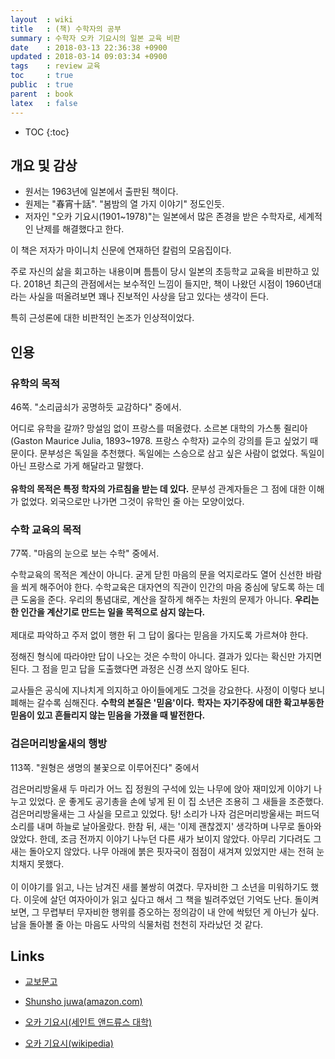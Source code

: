```yaml
---
layout  : wiki
title   : (책) 수학자의 공부
summary : 수학자 오카 기요시의 일본 교육 비판
date    : 2018-03-13 22:36:38 +0900
updated : 2018-03-14 09:03:34 +0900
tags    : review 교육
toc     : true
public  : true
parent  : book
latex   : false
---
```

* TOC
{:toc}

## 개요 및 감상

* 원서는 1963년에 일본에서 출판된 책이다.
* 원제는 "春宵十話". "봄밤의 열 가지 이야기" 정도인듯.
* 저자인 "오카 기요시(1901~1978)"는 일본에서 많은 존경을 받은 수학자로, 세계적인 난제를 해결했다고 한다.

이 책은 저자가 마이니치 신문에 연재하던 칼럼의 모음집이다.

주로 자신의 삶을 회고하는 내용이며 틈틈이 당시 일본의 초등학교 교육을 비판하고 있다.
2018년 최근의 관점에서는 보수적인 느낌이 들지만,
책이 나왔던 시점이 1960년대라는 사실을 떠올려보면 꽤나 진보적인 사상을 담고 있다는 생각이 든다.

특히 근성론에 대한 비판적인 논조가 인상적이었다.

## 인용

### 유학의 목적

46쪽. "소리굽쇠가 공명하듯 교감하다" 중에서.

>
어디로 유학을 갈까? 망설임 없이 프랑스를 떠올렸다.
소르본 대학의 가스통 쥘리아(Gaston Maurice Julia, 1893~1978. 프랑스 수학자) 교수의 강의를 듣고 싶었기 때문이다.
문부성은 독일을 추천했다.
독일에는 스승으로 삼고 싶은 사람이 없었다.
독일이 아닌 프랑스로 가게 해달라고 말했다.
<br/><br/>
**유학의 목적은 특정 학자의 가르침을 받는 데 있다.**
문부성 관계자들은 그 점에 대한 이해가 없었다.
외국으로만 나가면 그것이 유학인 줄 아는 모양이었다.

### 수학 교육의 목적

77쪽. "마음의 눈으로 보는 수학" 중에서.

>
수학교육의 목적은 계산이 아니다.
굳게 닫힌 마음의 문을 억지로라도 열어 신선한 바람을 쐬게 해주어야 한다.
수학교육은 대자연의 직관이 인간의 마음 중심에 닿도록 하는 데 큰 도움을 준다.
우리의 통념대로, 계산을 잘하게 해주는 차원의 문제가 아니다.
**우리는 한 인간을 계산기로 만드는 일을 목적으로 삼지 않는다.**
<br/><br/>
제대로 파악하고 주저 없이 행한 뒤 그 답이 옳다는 믿음을 가지도록 가르쳐야 한다.

>
정해진 형식에 따라야만 답이 나오는 것은 수학이 아니다.
결과가 있다는 확신만 가지면 된다.
그 점을 믿고 답을 도출했다면 과정은 신경 쓰지 않아도 된다.

>
교사들은 공식에 지나치게 의지하고 아이들에게도 그것을 강요한다.
사정이 이렇다 보니 폐해는 갈수록 심해진다.
**수학의 본질은 '믿음'이다.**
**학자는 자기주장에 대한 확고부동한 믿음이 있고 흔들리지 않는 믿음을 가졌을 때 발전한다.**

### 검은머리방울새의 행방

113쪽. "원형은 생명의 불꽃으로 이루어진다" 중에서

>
검은머리방울새 두 마리가 어느 집 정원의 구석에 있는 나무에 앉아 재미있게 이야기 나누고 있었다.
운 좋게도 공기총을 손에 넣게 된 이 집 소년은 조용히 그 새들을 조준했다.
검은머리방울새는 그 사실을 모르고 있었다.
탕! 소리가 나자 검은머리방울새는 퍼드덕 소리를 내며 하늘로 날아올랐다.
한참 뒤, 새는 '이제 괜찮겠지' 생각하며 나무로 돌아와 앉았다.
한데, 조금 전까지 이야기 나누던 다른 새가 보이지 않았다.
아무리 기다려도 그 새는 돌아오지 않았다. 나무 아래에 붉은 핏자국이 점점이 새겨져 있었지만 새는 전혀 눈치채지 못했다.
<br/><br/>
이 이야기를 읽고, 나는 남겨진 새를 불쌍히 여겼다.
무자비한 그 소년을 미워하기도 했다.
이웃에 살던 여자아이가 읽고 싶다고 해서 그 책을 빌려주었던 기억도 난다.
돌이켜보면, 그 무렵부터 무자비한 행위를 증오하는 정의감이 내 안에 싹텄던 게 아닌가 싶다.
남을 돌아볼 줄 아는 마음도 사막의 식물처럼 천천히 자라났던 것 같다.

## Links

* [교보문고](http://www.kyobobook.co.kr/product/detailViewKor.laf?ejkGb=&barcode=9791188635023)
* [Shunsho juwa(amazon.com)](https://www.amazon.com/Shunsho-juwa-Kiyoshi-Oka/dp/4044094640)

* [오카 기요시(세인트 앤드류스 대학)](http://www-history.mcs.st-andrews.ac.uk/Biographies/Oka.html)
* [오카 기요시(wikipedia)](https://ko.wikipedia.org/wiki/%EC%98%A4%EC%B9%B4_%EA%B8%B0%EC%9A%94%EC%8B%9C)

